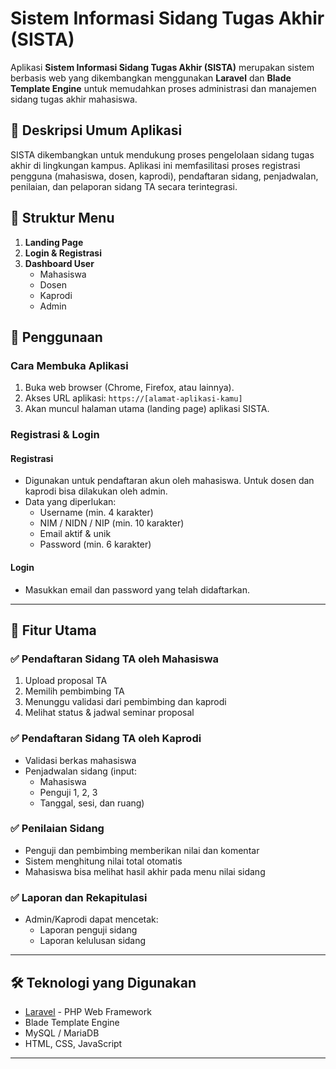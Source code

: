 # Sistem Informasi Sidang Tugas Akhir (SISTA)

Aplikasi **Sistem Informasi Sidang Tugas Akhir (SISTA)** merupakan sistem berbasis web yang dikembangkan menggunakan **Laravel** dan **Blade Template Engine** untuk memudahkan proses administrasi dan manajemen sidang tugas akhir mahasiswa.

## 📌 Deskripsi Umum Aplikasi

SISTA dikembangkan untuk mendukung proses pengelolaan sidang tugas akhir di lingkungan kampus. Aplikasi ini memfasilitasi proses registrasi pengguna (mahasiswa, dosen, kaprodi), pendaftaran sidang, penjadwalan, penilaian, dan pelaporan sidang TA secara terintegrasi.

## 📁 Struktur Menu

1. **Landing Page**
2. **Login & Registrasi**
3. **Dashboard User**
   - Mahasiswa
   - Dosen
   - Kaprodi
   - Admin

## 🚀 Penggunaan

### Cara Membuka Aplikasi

1. Buka web browser (Chrome, Firefox, atau lainnya).
2. Akses URL aplikasi: `https://[alamat-aplikasi-kamu]`
3. Akan muncul halaman utama (landing page) aplikasi SISTA.

### Registrasi & Login

#### Registrasi

- Digunakan untuk pendaftaran akun oleh mahasiswa. Untuk dosen dan kaprodi bisa dilakukan oleh admin.
- Data yang diperlukan:
  - Username (min. 4 karakter)
  - NIM / NIDN / NIP (min. 10 karakter)
  - Email aktif & unik
  - Password (min. 6 karakter)

#### Login

- Masukkan email dan password yang telah didaftarkan.

---

## 🧾 Fitur Utama

### ✅ Pendaftaran Sidang TA oleh Mahasiswa

1. Upload proposal TA
2. Memilih pembimbing TA
3. Menunggu validasi dari pembimbing dan kaprodi
4. Melihat status & jadwal seminar proposal

### ✅ Pendaftaran Sidang TA oleh Kaprodi

- Validasi berkas mahasiswa
- Penjadwalan sidang (input:
  - Mahasiswa
  - Penguji 1, 2, 3
  - Tanggal, sesi, dan ruang)

### ✅ Penilaian Sidang

- Penguji dan pembimbing memberikan nilai dan komentar
- Sistem menghitung nilai total otomatis
- Mahasiswa bisa melihat hasil akhir pada menu nilai sidang

### ✅ Laporan dan Rekapitulasi

- Admin/Kaprodi dapat mencetak:
  - Laporan penguji sidang
  - Laporan kelulusan sidang

---

## 🛠️ Teknologi yang Digunakan

- [Laravel](https://laravel.com/) - PHP Web Framework
- Blade Template Engine
- MySQL / MariaDB
- HTML, CSS, JavaScript

---




